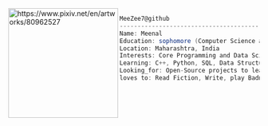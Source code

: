 


<img align="left" src="https://i.imgur.com/iC0bqpq.jpeg" alt="https://www.pixiv.net/en/artworks/80962527" width="220" />

```csharp
MeeZee7@github
-------------------------------------------------------------------
Name: Meenal
Education: sophomore (Computer Science and Business Systems)
Location: Maharashtra, India
Interests: Core Programming and Data Science
Learning: C++, Python, SQL, Data Structures
Looking_for: Open-Source projects to learn and contribute
loves to: Read Fiction, Write, play Badminton
```
 

